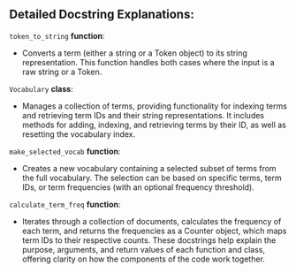 ## Detailed Docstring Explanations:

`token_to_string` **function**:
- Converts a term (either a string or a Token object) to its string representation. This function handles both cases where the input is a raw string or a Token.

`Vocabulary` **class**:
- Manages a collection of terms, providing functionality for indexing terms and retrieving term IDs and their string representations.
It includes methods for adding, indexing, and retrieving terms by their ID, as well as resetting the vocabulary index.

`make_selected_vocab` **function**:
- Creates a new vocabulary containing a selected subset of terms from the full vocabulary. The selection can be based on specific terms, term IDs, or term frequencies (with an optional frequency threshold).

`calculate_term_freq` **function**:
- Iterates through a collection of documents, calculates the frequency of each term, and returns the frequencies as a Counter object, which maps term IDs to their respective counts.
These docstrings help explain the purpose, arguments, and return values of each function and class, offering clarity on how the components of the code work together.